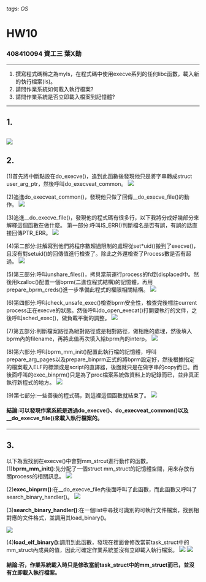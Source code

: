 ###### tags: OS
# HW10

### 408410094 資工三 葉X勛
---
1. 撰寫程式碼稱之為myls，在程式碼中使用execve系列的任何libc函數，載入新的執行檔案(ls)。
2. 請問作業系統如何載入執行檔案?
3. 請問作業系統是否立即載入檔案到記憶體?
---
## 1.
![](https://i.imgur.com/CqDhFEf.png)
---
## 2.
(1)首先將中斷點設在do_execve()，追到此函數後發現他只是將字串轉成struct user_arg_ptr，然後呼叫do_execveat_common。
![](https://i.imgur.com/YQN8xv7.png)

(2)追進do_execveat_common()，發現他只做了回傳__do_execve_file()的動作。
![](https://i.imgur.com/tBPRh2Z.png)

(3)追進__do_execve_file()，發現他的程式碼有很多行，以下我將分成好幾部分來解釋這個函數在做什麼。
第一部分:呼叫IS_ERR()判斷檔名是否有誤，有誤的話直接回傳PTR_ERR。
![](https://i.imgur.com/YYNNUw5.png)

(4)第二部分:註解寫到他們將程序數超過限制的處理從set*uid()搬到了execve()，且沒有對setuid()的回傳值進行檢查了。除此之外還檢查了Process數是否有超過。
![](https://i.imgur.com/00kyzVp.png)

(5)第三部分:呼叫unshare_files()，拷貝當前運行process的fd到displaced中。然後用kzalloc()配置一個bprm(二進位程式結構)的記憶體，再用prepare_bprm_creds()進一步準備此程式的權限相關結構。
![](https://i.imgur.com/04aAlA1.png)

(6)第四部分:呼叫check_unsafe_exec()檢查bprm安全性，檢查完後標註current process正在execve的狀態。然後呼叫do_open_execat()打開要執行的文件，之後呼叫sched_exec()，做負載平衡的調整。
![](https://i.imgur.com/ElwD9z0.png)

(7)第五部分:判斷檔案路徑為絕對路徑或是相對路徑，做相應的處理，然後填入bprm內的filename，再將此值再次填入給bprm內的interp。
![](https://i.imgur.com/HVXkVjn.png)

(8)第六部分:呼叫bprm_mm_init()配置此執行檔的記憶體，呼叫prepare_arg_pages以及prepare_binprm正式的將bprm設定好，然後根據指定的檔案載入ELF的標頭或是script的直譯器，後面就只是在做字串的copy而已。而後面呼叫的exec_binprm()只是為了proc檔案系統做資料上的紀錄而已，並非真正執行新程式的地方。
![](https://i.imgur.com/dNCB2WR.png)

(9)第七部分:一些善後的程式碼，到這裡這個函數就結束了。
![](https://i.imgur.com/VK9CCEk.png)

#### 結論:可以發現作業系統是透過do_execve()、do_execveat_common()以及__do_execve_file()來載入執行檔案的。
---
## 3.
以下為我找到在execve()中會對mm_strcut進行動作的函數。
(1)**bprm_mm_init()**:先分配了一個struct mm_struct的記憶體空間，用來存放有關process的相關訊息。
![](https://i.imgur.com/3D1LHvw.png)

(2)**exec_binprm()**:在__do_execve_file內後面呼叫了此函數，而此函數又呼叫了search_binary_handler()。
![](https://i.imgur.com/u3Ya1pL.png)

(3)**search_binary_handler()**:在一個list中尋找可識別的可執行文件檔案，找到相對應的文件格式，並調用其load_binary()。

![](https://i.imgur.com/hwN3kRs.png)

(4)**load_elf_binary()**:調用到此函數，發現在裡面會修改當前task_struct中的mm_struct內成員的值，因此可確定作業系統並沒有立即載入執行檔案。
![](https://i.imgur.com/c9FUfF5.png)
![](https://i.imgur.com/ZECVU7Y.png)

#### 結論:否，作業系統載入時只是修改當前task_struct中的mm_struct而已，並沒有立即載入執行檔案。